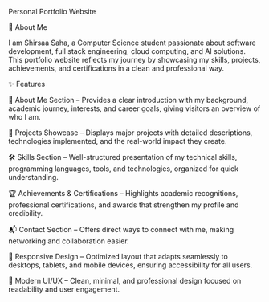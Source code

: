 Personal Portfolio Website

📌 About Me

I am Shirsaa Saha, a Computer Science student passionate about software development, full stack engineering, cloud computing, and AI solutions.
This portfolio website reflects my journey by showcasing my skills, projects, achievements, and certifications in a clean and professional way.

✨ Features

👤 About Me Section – Provides a clear introduction with my background, academic journey, interests, and career goals, giving visitors an overview of who I am.

💼 Projects Showcase – Displays major projects with detailed descriptions, technologies implemented, and the real-world impact they create.

🛠️ Skills Section – Well-structured presentation of my technical skills, programming languages, tools, and technologies, organized for quick understanding.

🏆 Achievements & Certifications – Highlights academic recognitions, professional certifications, and awards that strengthen my profile and credibility.

📬 Contact Section – Offers direct ways to connect with me, making networking and collaboration easier.

📱 Responsive Design – Optimized layout that adapts seamlessly to desktops, tablets, and mobile devices, ensuring accessibility for all users.

🎨 Modern UI/UX – Clean, minimal, and professional design focused on readability and user engagement.




